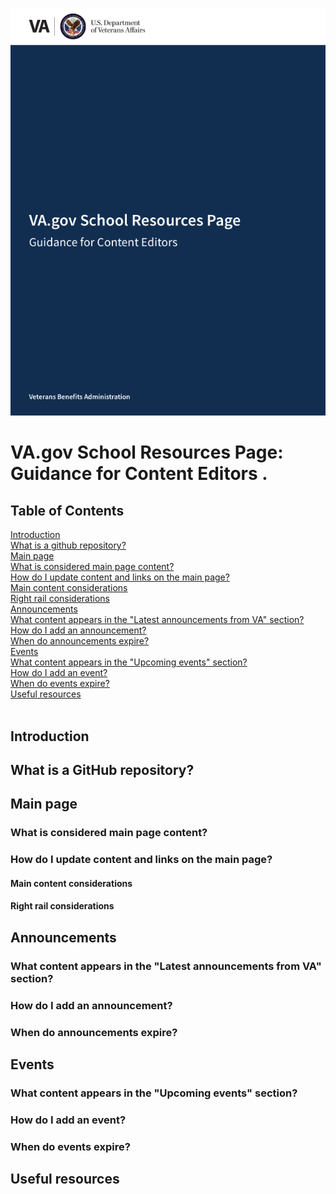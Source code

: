 
<kbd>![Content Editor Guide](content-editor-guide-images/cover.png)</kbd>

# VA.gov School Resources Page: Guidance for Content Editors . 


## Table of Contents


[Introduction]()  
[What is a github repository?]()  
[Main page]()  
[What is considered main page content?]()	  
[How do I update content and links on the main page?]()   	 
[Main content considerations]()	  
[Right rail considerations]()    	
[Announcements]()   
[What content appears in the "Latest announcements from VA" section?]()  	 
[How do I add an announcement?]()  	
[When do announcements expire?]()  	
[Events]()  
[What content appears in the "Upcoming events" section?]()     	
[How do I add an event?]()   	 
[When do events expire?]()   	
[Useful resources]()   	 
 
## Introduction

## What is a GitHub repository?

## Main page

### What is considered main page content?

### How do I update content and links on the main page?

#### Main content considerations

#### Right rail considerations

## Announcements

### What content appears in the "Latest announcements from VA" section?

### How do I add an announcement?

### When do announcements expire?

## Events

### What content appears in the "Upcoming events" section?

### How do I add an event?

### When do events expire?

## Useful resources


